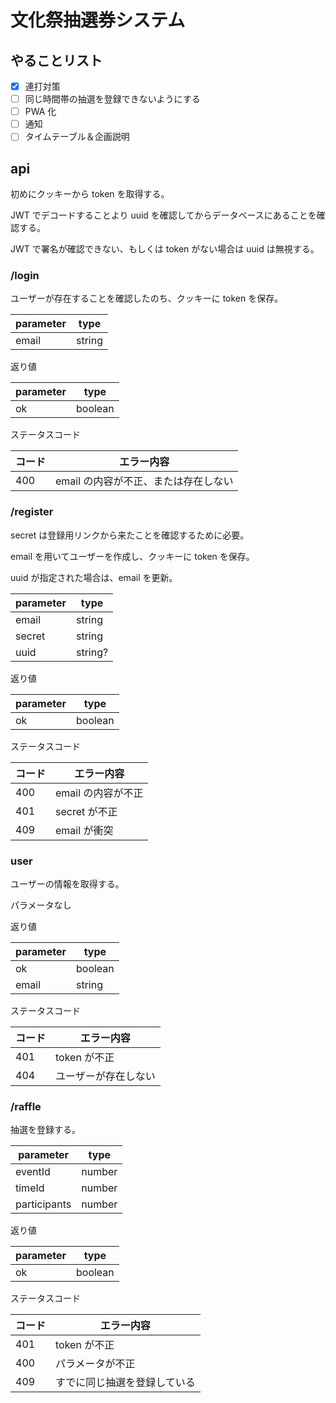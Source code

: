 # 文化祭抽選券システム

## やることリスト

- [x] 連打対策
- [ ] 同じ時間帯の抽選を登録できないようにする
- [ ] PWA 化
- [ ] 通知
- [ ] タイムテーブル＆企画説明

## api

初めにクッキーから token を取得する。

JWT でデコードすることより uuid を確認してからデータベースにあることを確認する。

JWT で署名が確認できない、もしくは token がない場合は uuid は無視する。

### /login

ユーザーが存在することを確認したのち、クッキーに token を保存。

| parameter | type   |
| --------- | ------ |
| email     | string |

返り値

| parameter | type    |
| --------- | ------- |
| ok        | boolean |

ステータスコード

| コード | エラー内容                           |
| ------ | ------------------------------------ |
| 400    | email の内容が不正、または存在しない |

### /register

secret は登録用リンクから来たことを確認するために必要。

email を用いてユーザーを作成し、クッキーに token を保存。

uuid が指定された場合は、email を更新。

| parameter | type    |
| --------- | ------- |
| email     | string  |
| secret    | string  |
| uuid      | string? |

返り値

| parameter | type    |
| --------- | ------- |
| ok        | boolean |

ステータスコード

| コード | エラー内容         |
| ------ | ------------------ |
| 400    | email の内容が不正 |
| 401    | secret が不正      |
| 409    | email が衝突       |

### user

ユーザーの情報を取得する。

パラメータなし

返り値

| parameter | type    |
| --------- | ------- |
| ok        | boolean |
| email     | string  |

ステータスコード

| コード | エラー内容           |
| ------ | -------------------- |
| 401    | token が不正         |
| 404    | ユーザーが存在しない |

### /raffle

抽選を登録する。

| parameter    | type   |
| ------------ | ------ |
| eventId      | number |
| timeId       | number |
| participants | number |

返り値

| parameter | type    |
| --------- | ------- |
| ok        | boolean |

ステータスコード

| コード | エラー内容                   |
| ------ | ---------------------------- |
| 401    | token が不正                 |
| 400    | パラメータが不正             |
| 409    | すでに同じ抽選を登録している |
